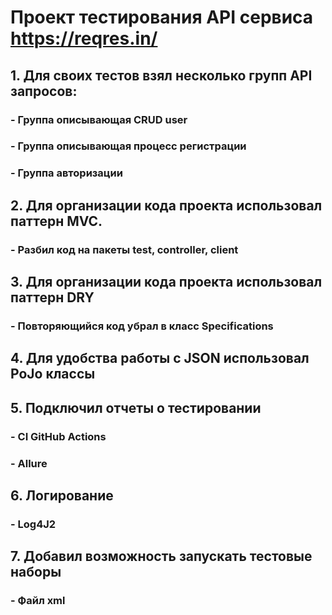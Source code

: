 # Проект тестирования API сервиса https://reqres.in/
## 1. Для своих тестов взял несколько групп API запросов:
### - Группа описывающая CRUD user 
### - Группа описывающая процесс регистрации 
### - Группа авторизации
## 2. Для организации кода проекта использовал паттерн MVC.
### - Разбил код на пакеты test, controller, client
## 3. Для организации кода проекта использовал паттерн DRY
### - Повторяющийся код убрал в класс Specifications
## 4. Для  удобства работы с JSON использовал PoJo классы
## 5. Подключил отчеты о тестировании
### - CI GitHub Actions
### - Allure
## 6. Логирование
### - Log4J2
## 7. Добавил возможность запускать тестовые наборы
### - Файл xml